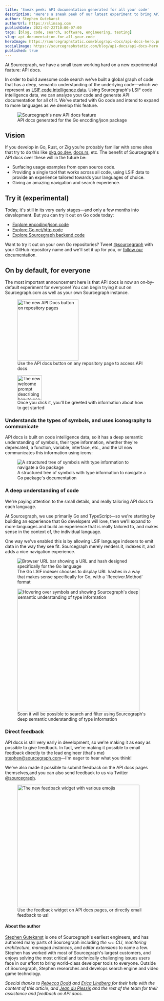 ```yaml
---
title: 'Sneak peek: API documentation generated for all your code'
description: "Here's a sneak peek of our latest experiment to bring API documentation to all your code, generated by LSIF code intelligence data."
author: Stephen Gutekanst
authorUrl: https://slimsag.com
publishDate: 2021-07-22T10:00-07:00
tags: [blog, code, search, software, engineering, testing]
slug: api-documentation-for-all-your-code
heroImage: https://sourcegraphstatic.com/blog/api-docs/api-docs-hero.png
socialImage: https://sourcegraphstatic.com/blog/api-docs/api-docs-hero.png
published: true
---
```


At Sourcegraph, we have a small team working hard on a new experimental feature: API docs.

In order to build awesome code search we've built a global graph of code that has a deep, semantic understanding of the underlying code—which we represent as [LSIF code intelligence data](https://lsif.dev). Using Sourcegraph's LSIF code intelligence data, we can analyze your code and generate API documentation for all of it. We've started with Go code and intend to expand to more languages as we develop this feature.

<figure>
  <img src="https://sourcegraphstatic.com/blog/api-docs/api-docs.png" alt="Sourcegraph's new API docs feature"/>
  <figcaption>API docs generated for the Go encoding/json package</figcaption>
</figure>

## Vision

If you develop in Go, Rust, or Zig you’re probably familiar with some sites that try to do this like [pkg.go.dev](https://pkg.go.dev), [docs.rs](<[https://docs.rs](https://docs.rs)>), etc. The benefit of Sourcegraph's API docs over these will in the future be:

- Surfacing usage examples from open source code.
- Providing a single tool that works across all code, using LSIF data to provide an experience tailored towards your languages of choice.
- Giving an amazing navigation and search experience.

## Try it (experimental)

Today, it's still in its very early stages—and only a few months into development. But you can try it out on Go code today:

- [Explore encoding/json code](https://sourcegraph.com/github.com/golang/go/-/docs/encoding/json)
- [Explore Go net/http code](https://sourcegraph.com/github.com/golang/go/-/docs/net/http)
- [Explore Sourcegraph backend code](https://sourcegraph.com/github.com/sourcegraph/sourcegraph/-/docs/cmd/frontend/backend)

Want to try it out on your own Go repositories? Tweet [@sourcegraph](https://twitter.com/sourcegraph) with your GitHub repository name and we'll set it up for you, or [follow our documentation](<[https://docs.sourcegraph.com/code_intelligence/apidocs](https://docs.sourcegraph.com/code_intelligence/apidocs)>).

## On by default, for everyone

The most important announcement here is that API docs is now an on-by-default experiment for everyone! You can begin trying it out on Sourcegraph.com as well as your own Sourcegraph instance.

<figure>
  <img height="200px" src="https://sourcegraphstatic.com/blog/api-docs/api-docs-button.png" alt="The new API Docs button on repository pages"/>
  <figcaption>Use the API docs button on any repository page to access API docs</figcaption>
</figure>

<figure>
  <img height="80px" src="https://sourcegraphstatic.com/blog/api-docs/welcome-prompt.png" alt="The new welcome prompt describing how to use API docs"/>
  <figcaption>Once you click it, you'll be greeted with information about how to get started</figcaption>
</figure>

### Understands the types of symbols, and uses iconography to communicate

API docs is built on code intelligence data, so it has a deep semantic understanding of symbols, their type information, whether they're deprecated, a function, variable, interface, etc., and the UI now communicates this information using icons:

<figure>
  <img src="https://sourcegraphstatic.com/blog/api-docs/symbols.gif" alt="A structured tree of symbols with type information to navigate a Go package"/>
  <figcaption>A structured tree of symbols with type information to navigate a Go package's documentation</figcaption>
</figure>

### A deep understanding of code

We're paying attention to the small details, and really tailoring API docs to each language.

At Sourcegraph, we use primarily Go and TypeScript—so we're starting by building an experience that Go developers will love, then we'll expand to more languages and build an experience that is really tailored to, and makes sense in the context of, the individual language.

One way we've enabled this is by allowing LSIF language indexers to emit data in the way they see fit. Sourcegraph merely renders it, indexes it, and adds a nice navigation experience.

<figure>
  <img src="https://sourcegraphstatic.com/blog/api-docs/url-hash-displays.gif" alt="Browser URL bar showing a URL and hash designed specifically for the Go language"/>
  <figcaption>The Go LSIF indexer chooses to display URL hashes in a way that makes sense specifically for Go, with a `Receiver.Method` format</figcaption>
</figure>

<figure>
  <img height="400px" src="https://sourcegraphstatic.com/blog/api-docs/symbol-types.gif" alt="Hovering over symbols and showing Sourcegraph's deep semantic understanding of type information"/>
  <figcaption>Soon it will be possible to search and filter using Sourcegraph's deep semantic understanding of type information</figcaption>
</figure>

### Direct feedback

API docs is still very early in development, so we're making it as easy as possible to give feedback. In fact, we're making it possible to email feedback directly to the lead engineer (that's me) [stephen@sourcegraph.com](mailto:stephen@sourcegraph.com)—I'm eager to hear what you think!

We've also made it possible to submit feedback on the API docs pages themselves,and you can also send feedback to us via Twitter [@sourcegraph](https://twitter.com/sourcegraph).

<figure>
  <img height="400px" src="https://sourcegraphstatic.com/blog/api-docs/feedback-widget.png" alt="The new feedback widget with various emojis"/>
  <figcaption>Use the feedback widget on API docs pages, or directly email feedback to us!</figcaption>
</figure>

#### About the author

[Stephen Gutekanst](https://slimsag.com) is one of Sourcegraph's earliest engineers, and has authored many parts of Sourcegraph including _the `src` CLI_, m*onitoring architecture*, _managed instances_, and _editor extensions_ to name a few. Stephen has worked with most of Sourcegraph's largest customers, and enjoys solving the most critical and technically challenging issues users face in our effort to bring world-class developer tools to everyone. Outside of Sourcegraph, Stephen researches and develops search engine and video game technology.

_Special thanks to [Rebecca Dodd](https://handbook.sourcegraph.com/company/team#rebecca-dodd) and [Erica Lindberg](https://handbook.sourcegraph.com/company/team#erica-lindberg) for their help with the content of this article, and [Jean du Plessis](https://handbook.sourcegraph.com/company/team#jean-du-plessis) and the rest of the team for their assistance and feedback on API docs._

<style>
{`
  figure .no-shadow { box-shadow: none; }
  .workingtable-highlight td { color: #ffffff; background-color: #005cb9; }

  figcaption {
    text-align: center;
    margin-top: -2rem;
    font-style: italic;
  }`}
</style>
